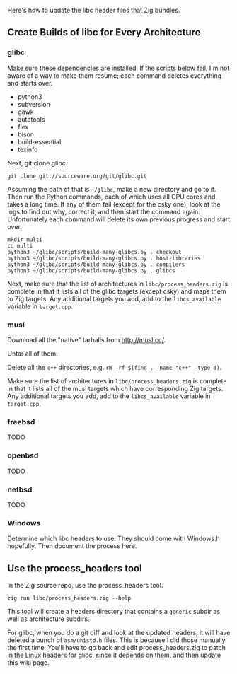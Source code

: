 Here's how to update the libc header files that Zig bundles.

## Create Builds of libc for Every Architecture

### glibc

Make sure these dependencies are installed. If the scripts below fail, I'm not aware of a way to make them resume; each command deletes everything and starts over.

 * python3
 * subversion
 * gawk
 * autotools
 * flex
 * bison
 * build-essential
 * texinfo

Next, git clone glibc.

```
git clone git://sourceware.org/git/glibc.git
```

Assuming the path of that is `~/glibc`, make a new directory and go to it. Then run the Python commands, each of which uses all CPU cores and takes a long time. If any of them fail (except for the csky one), look at the logs to find out why, correct it, and then start the command again. Unfortunately each command will delete its own previous progress and start over.

```
mkdir multi
cd multi
python3 ~/glibc/scripts/build-many-glibcs.py . checkout
python3 ~/glibc/scripts/build-many-glibcs.py . host-libraries
python3 ~/glibc/scripts/build-many-glibcs.py . compilers
python3 ~/glibc/scripts/build-many-glibcs.py . glibcs
```

Next, make sure that the list of architectures in `libc/process_headers.zig` is complete in that it lists all of the glibc targets (except csky) and maps them to Zig targets. Any additional targets you add, add to the `libcs_available` variable in `target.cpp`.

### musl

Download all the "native" tarballs from http://musl.cc/.

Untar all of them.

Delete all the `c++` directories, e.g. `rm -rf $(find . -name "c++" -type d)`.

Make sure the list of architectures in `libc/process_headers.zig` is complete in that it lists all of the musl targets which have corresponding Zig targets. Any additional targets you add, add to the `libcs_available` variable in `target.cpp`.

### freebsd

TODO

### openbsd

TODO

### netbsd

TODO

### Windows

Determine which libc headers to use. They should come with Windows.h hopefully. Then document the process here.

## Use the process_headers tool

In the Zig source repo, use the process_headers tool.

```
zig run libc/process_headers.zig --help
```

This tool will create a headers directory that contains a `generic` subdir as well as architecture subdirs.

For glibc, when you do a git diff and look at the updated headers, it will have deleted a bunch of `asm/unistd.h` files. This is because I did those manually the first time. You'll have to go back and edit process_headers.zig to patch in the Linux headers for glibc, since it depends on them, and then update this wiki page.
